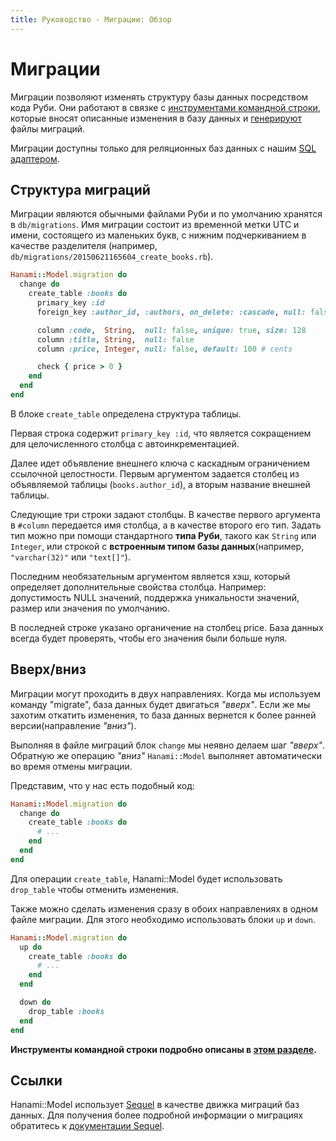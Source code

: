 ```yaml
---
title: Руководство - Миграции: Обзор
---
```


# Миграции

Миграции позволяют изменять структуру базы данных посредством кода Руби.
Они работают в связке с [инструментами командной строки](/guides/command-line/database), которые вносят описанные изменения в базу данных и [генерируют](/guides/command-line/generators) файлы миграций.

Миграции доступны только для реляционных баз данных с нашим [SQL адаптером](/guides/models/overview).

## Структура миграций

Миграции являются обычными файлами Руби и по умолчанию хранятся в `db/migrations`.
Имя миграции состоит из временной метки UTC и имени, состоящего из маленьких букв, с нижним подчеркиванием в качестве разделителя (например, `db/migrations/20150621165604_create_books.rb`).

```ruby
Hanami::Model.migration do
  change do
    create_table :books do
      primary_key :id
      foreign_key :author_id, :authors, on_delete: :cascade, null: false

      column :code,  String,  null: false, unique: true, size: 128
      column :title, String,  null: false
      column :price, Integer, null: false, default: 100 # cents

      check { price > 0 }
    end
  end
end
```

В блоке `create_table` определена структура таблицы.

Первая строка содержит `primary_key :id`, что является сокращением для целочисленного столбца с автоинкрементацией.

Далее идет объявление внешнего ключа с каскадным ограничением ссылочной целостности.
Первым аргументом задается столбец из объявляемой таблицы (`books.author_id`), а вторым название внешней таблицы.

Следующие три строки задают столбцы.
В качестве первого аргумента в `#column` передается имя столбца, а в качестве второго его тип.
Задать тип можно при помощи стандартного **типа Руби**, такого как `String` или `Integer`, или строкой с **встроенным типом базы данных**(например, `"varchar(32)"` или `"text[]"`).

Последним необязательным аргументом является хэш, который определяет дополнительные свойства столбца. Например: допустимость NULL значений, поддержка уникальности значений, размер или значения по умолчанию.

В последней строке указано органичение на столбец price. База данных всегда будет проверять, чтобы его значения были больше нуля.

## Вверх/вниз

Миграции могут проходить в двух направлениях. Когда мы используем команду "migrate", база данных будет двигаться _"вверх"_.
Если же мы захотим откатить изменения, то база данных вернется к более ранней версии(направление _"вниз"_).

Выполняя в файле миграций блок `change` мы неявно делаем шаг _"вверх"_.
Обратную же операцию _"вниз"_ `Hanami::Model` выполняет автоматически во время отмены миграции.

Представим, что у нас есть подобный код:

```ruby
Hanami::Model.migration do
  change do
    create_table :books do
      # ...
    end
  end
end
```

Для операции `create_table`, Hanami::Model будет использовать `drop_table` чтобы отменить изменения.

Также можно сделать изменения сразу в обоих направлениях в одном файле миграции. Для этого необходимо использовать блоки `up` и `down`.

```ruby
Hanami::Model.migration do
  up do
    create_table :books do
      # ...
    end
  end

  down do
    drop_table :books
  end
end
```

**Инструменты командной строки подробно описаны в [этом разделе](/guides/command-line/database).**

## Ссылки

Hanami::Model использует [Sequel](http://sequel.jeremyevans.net/) в качестве движка миграций баз данных. Для получения более подробной информации о миграциях обратитесь к [документации Sequel](http://sequel.jeremyevans.net/rdoc/files/doc/schema_modification_rdoc.html).

